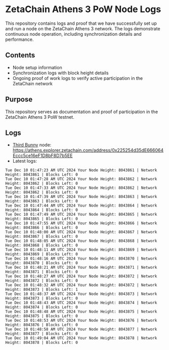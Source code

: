 # ZetaChain Athens 3 PoW Node Logs
This repository contains logs and proof that we have successfully set up and run a node on the ZetaChain Athens 3 network. The logs demonstrate continuous node operation, including synchronization details and performance.

## Contents
- Node setup information
- Synchronization logs with block height details
- Ongoing proof of work logs to verify active participation in the ZetaChain network

## Purpose
This repository serves as documentation and proof of participation in the ZetaChain Athens 3 PoW testnet.

## Logs

- [Third Bunny](https://thirdbunny.xyz/) node: https://athens.explorer.zetachain.com/address/0x225254d35dE666064Eccc5ce16eF1D8bF8D7b5EE
- Latest logs:
```
Tue Dec 10 01:47:23 AM UTC 2024 Your Node Height: 8043861 | Network Height: 8043861 | Blocks Left: 0
Tue Dec 10 01:47:28 AM UTC 2024 Your Node Height: 8043862 | Network Height: 8043862 | Blocks Left: 0
Tue Dec 10 01:47:33 AM UTC 2024 Your Node Height: 8043862 | Network Height: 8043862 | Blocks Left: 0
Tue Dec 10 01:47:39 AM UTC 2024 Your Node Height: 8043863 | Network Height: 8043863 | Blocks Left: 0
Tue Dec 10 01:47:44 AM UTC 2024 Your Node Height: 8043864 | Network Height: 8043864 | Blocks Left: 0
Tue Dec 10 01:47:49 AM UTC 2024 Your Node Height: 8043865 | Network Height: 8043865 | Blocks Left: 0
Tue Dec 10 01:47:55 AM UTC 2024 Your Node Height: 8043866 | Network Height: 8043866 | Blocks Left: 0
Tue Dec 10 01:48:00 AM UTC 2024 Your Node Height: 8043867 | Network Height: 8043867 | Blocks Left: 0
Tue Dec 10 01:48:05 AM UTC 2024 Your Node Height: 8043868 | Network Height: 8043868 | Blocks Left: 0
Tue Dec 10 01:48:11 AM UTC 2024 Your Node Height: 8043869 | Network Height: 8043869 | Blocks Left: 0
Tue Dec 10 01:48:16 AM UTC 2024 Your Node Height: 8043870 | Network Height: 8043870 | Blocks Left: 0
Tue Dec 10 01:48:21 AM UTC 2024 Your Node Height: 8043871 | Network Height: 8043871 | Blocks Left: 0
Tue Dec 10 01:48:27 AM UTC 2024 Your Node Height: 8043872 | Network Height: 8043872 | Blocks Left: 0
Tue Dec 10 01:48:32 AM UTC 2024 Your Node Height: 8043872 | Network Height: 8043873 | Blocks Left: 1
Tue Dec 10 01:48:37 AM UTC 2024 Your Node Height: 8043873 | Network Height: 8043873 | Blocks Left: 0
Tue Dec 10 01:48:43 AM UTC 2024 Your Node Height: 8043874 | Network Height: 8043874 | Blocks Left: 0
Tue Dec 10 01:48:48 AM UTC 2024 Your Node Height: 8043875 | Network Height: 8043875 | Blocks Left: 0
Tue Dec 10 01:48:53 AM UTC 2024 Your Node Height: 8043876 | Network Height: 8043876 | Blocks Left: 0
Tue Dec 10 01:48:58 AM UTC 2024 Your Node Height: 8043877 | Network Height: 8043877 | Blocks Left: 0
Tue Dec 10 01:49:04 AM UTC 2024 Your Node Height: 8043878 | Network Height: 8043878 | Blocks Left: 0
```
